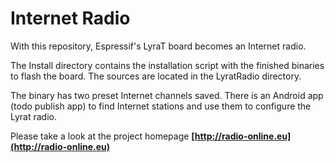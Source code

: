# Internet Radio

With this repository, Espressif's LyraT board becomes an Internet radio.  
   
   
The Install directory contains the installation script with the finished binaries to flash the board. The sources are located in the LyratRadio directory.  
   
The binary has two preset Internet channels saved. There is an Android app (todo publish app) to find Internet stations and use them to configure the Lyrat radio.   
    
Please take a look at the project homepage **[http://radio-online.eu](http://radio-online.eu)** 
